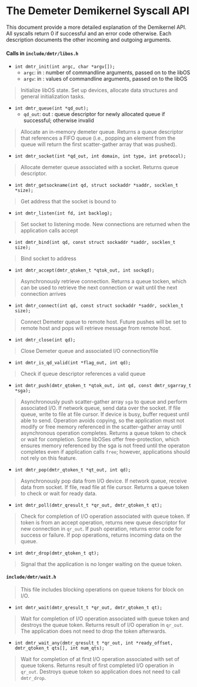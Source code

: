 # The Demeter Demikernel Syscall API

This document provide a more detailed explanation of the Demikernel
API.  All syscalls return 0 if successful and an error code
otherwise.  Each description documents the other incoming and outgoing
arguments.

#### Calls in `include/dmtr/libos.h`

* `int dmtr_init(int argc, char *argv[]);`
  * `argc`: in : number of commandline arguments, passed on to the libOS
  * `argv`: in : values of commandline arguments, passed on to the libOS 

> Initialize libOS state. Set up devices, allocate data structures and
> general initialization tasks.

* `int dmtr_queue(int *qd_out);`
  * `qd_out`: out : queue descriptor for newly allocated queue if
    successful; otherwise invalid

> Allocate an in-memory demeter queue. Returns a queue descriptor that
> references a FIFO queue (i.e., popping an element from the queue
> will return the first scatter-gather array that was pushed).

* `int dmtr_socket(int *qd_out, int domain, int type, int protocol);`


>  Allocate demeter queue associated with a socket. Returns queue
>  descriptor.


* `int dmtr_getsockname(int qd, struct sockaddr *saddr, socklen_t *size);`

>  Get address that the socket is bound to


* `int dmtr_listen(int fd, int backlog);`

>  Set socket to listening mode.  New connections are returned when
>  the application calls accept


* `int dmtr_bind(int qd, const struct sockaddr *saddr, socklen_t size);`

>  Bind socket to address


* `int dmtr_accept(dmtr_qtoken_t *qtok_out, int sockqd);`

>  Asynchronously retrieve connection.  Returns a queue tocken, which
>  can be used to retrieve the next connection or wait until the next
>  connection arrives

* `int dmtr_connect(int qd, const struct sockaddr *saddr, socklen_t size);`

> Connect Demeter queue to remote host.  Future pushes will be set
> to remote host and pops will retrieve message from remote host.

* `int dmtr_close(int qd);`

> Close Demeter queue and associated I/O connection/file

* `int dmtr_is_qd_valid(int *flag_out, int qd);`

> Check if queue descriptor references a valid queue

* `int dmtr_push(dmtr_qtoken_t *qtok_out, int qd, const dmtr_sgarray_t *sga);`

> Asynchronously push scatter-gather array `sga` to queue and perform
> associated I/O.  If network queue, send data over the socket.  If
> file queue, write to file at file cursor.  If device is busy, buffer
> request until able to send.  Operation avoids copying, so the
> application must not modify or free memory referenced in the
> scatter-gather array until asynchronous operation completes. Returns
> a queue token to check or wait for completion.  Some libOSes offer
> free-protection, which ensures memory referenced by the sga is not
> freed until the operaton completes even if application calls `free`;
> however, applications should not rely on this feature.

* `int dmtr_pop(dmtr_qtoken_t *qt_out, int qd);`

> Asynchronously pop data from I/O device.  If network queue, receive
> data from socket.  If file, read file at file cursor.  Returns a
> queue token to check or wait for ready data.

* `int dmtr_poll(dmtr_qresult_t *qr_out, dmtr_qtoken_t qt);`

> Check for completion of I/O operation associated with queue token.
> If token is from an accept operation, returns new queue descriptor
> for new connection in `qr_out`.  If push operation, returns error
> code for success or failure.  If pop operations, returns incoming
> data on the queue.

* `int dmtr_drop(dmtr_qtoken_t qt);`

> Signal that the application is no longer waiting on the queue token.

#### `include/dmtr/wait.h`

> This file includes blocking operations on queue tokens for block on
> I/O. 

* `int dmtr_wait(dmtr_qresult_t *qr_out, dmtr_qtoken_t qt);`

> Wait for completion of I/O operation associated with queue token and
> destroys the queue token.  Returns result of I/O operation in
> `qr_out`.  The application does not need to drop the token
> afterwards.

* `int dmtr_wait_any(dmtr_qresult_t *qr_out, int *ready_offset, dmtr_qtoken_t qts[], int num_qts);`

> Wait for completion of at first I/O operation associated with set of
> queue tokens.  Returns result of first completed I/O operation in
> `qr_out`. Destroys queue token so application does not need to call
> `dmtr_drop`.
